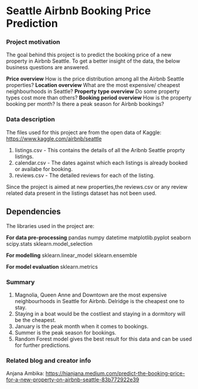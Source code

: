 # Seattle Airbnb Booking Price Prediction

### Project motivation

The goal behind this project is to predict the booking price of a new property in Airbnb Seattle. 
To get a better insight of the data, the below business questions are answered.

**Price overview**
How is the price distribution among all the Airbnb Seattle properties?
**Location overview**
What are the most expensive/ cheapest neighbourhoods in Seattle?
**Property type overview**
Do some property types cost more than others?
**Booking period overview**
How is the property booking per month?
Is there a peak season for Airbnb bookings?

### Data description

The files used for this project are from the open data of Kaggle: https://www.kaggle.com/airbnb/seattle

1) listings.csv - This contains the details of all the Aribnb Seattle proprty listings.
2) calendar.csv - The dates against which each listings is already booked or availabe for booking.
3) reviews.csv - The detailed reviews for each of the listing.

Since the project is aimed at new properties,the reviews.csv or any review related data present in the listings dataset has not been used. 

## Dependencies
The libraries used in the project are:

**For data pre-processing**
pandas
numpy
datetime
matplotlib.pyplot
seaborn
scipy.stats
sklearn.model_selection

**For modelling**
sklearn.linear_model
sklearn.ensemble

**For model evaluation**
sklearn.metrics


### Summary
1. Magnolia, Queen Anne and Downtown are the most expensive neighbourhoods in Seattle for Airbnb. Delridge is the cheapest one to stay.
2. Staying in a boat would be the costliest and staying in a dormitory will be the cheapest.
3. January is the peak month when it comes to bookings.
4. Summer is the peak season for bookings.
5. Random Forest model gives the best result for this data and can be used for further predictions.

### Related blog and creator info

Anjana Ambika: https://hianjana.medium.com/predict-the-booking-price-for-a-new-property-on-airbnb-seattle-83b772922e39 


